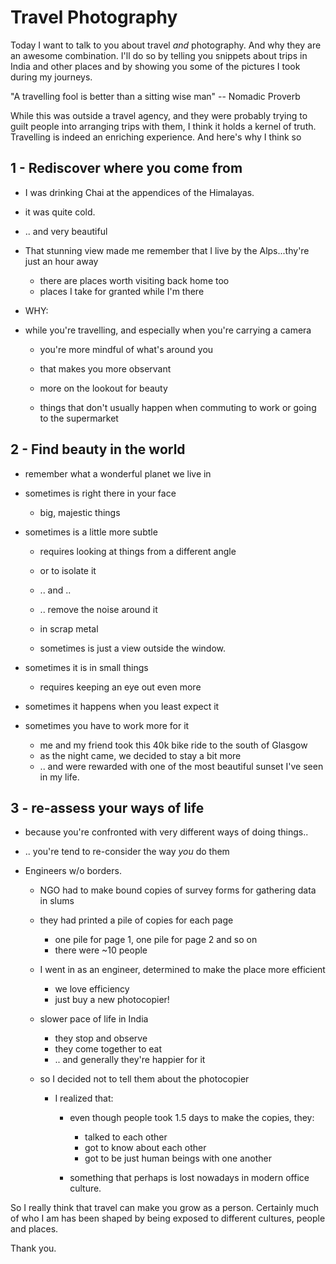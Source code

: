 # Travel Photography

Today I want to talk to you about travel *and* photography. And why they are an awesome combination.
I'll do so by telling you snippets about trips in India and other places and by showing you some of the pictures I took during my journeys.

"A travelling fool is better than a sitting wise man"
-- Nomadic Proverb

While this was outside a travel agency, and they were probably trying to guilt people into arranging trips with them, I think it holds a kernel of truth.
Travelling is indeed an enriching experience. And here's why I think so

## 1 - Rediscover where you come from
- I was drinking Chai at the appendices of the Himalayas.
- it was quite cold.
- .. and very beautiful
- That stunning view made me remember that I live by the Alps...thy're just an hour away
  - there are places worth visiting back home too
  - places I take for granted while I'm there

- WHY:
- while you're travelling, and especially when you're carrying a camera
  - you're more mindful of what's around you
  - that makes you more observant
  - more on the lookout for beauty
  
  - things that don't usually happen when commuting to work or going to the supermarket

## 2 - Find beauty in the world
- remember what a wonderful planet we live in
- sometimes is right there in your face
  - big, majestic things
- sometimes is a little more subtle
  - requires looking at things from a different angle
  - or to isolate it
  - .. and ..
  - .. remove the noise around it

  - in scrap metal
  - sometimes is just a view outside the window.

- sometimes it is in small things
  - requires keeping an eye out even more
  
- sometimes it happens when you least expect it

- sometimes you have to work more for it
  - me and my friend took this 40k bike ride to the south of Glasgow
  - as the night came, we decided to stay a bit more
  - .. and were rewarded with one of the most beautiful sunset I've seen in my life.

## 3 - re-assess your ways of life
- because you're confronted with very different ways of doing things..
- .. you're tend to re-consider the way *you* do them

- Engineers w/o borders.
  - NGO had to make bound copies of survey forms for gathering data in slums
  - they had printed a pile of copies for each page
    - one pile for page 1, one pile for page 2 and so on
    - there were ~10 people

  - I went in as an engineer, determined to make the place more efficient
    - we love efficiency
    - just buy a new photocopier!

  - slower pace of life in India
    - they stop and observe
    - they come together to eat
    - .. and generally they're happier for it
    
   - so I decided not to tell them about the photocopier
     - I realized that:
       - even though people took 1.5 days to make the copies, they:
         - talked to each other
         - got to know about each other
         - got to be just human beings with one another
         
       - something that perhaps is lost nowadays in modern office culture.
       
      
So I really think that travel can make you grow as a person. Certainly much of who I am has been shaped by being exposed to different cultures, people and places.
  
Thank you.
 
